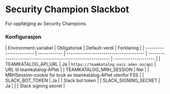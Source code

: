 # Security Champion Slackbot

For oppfølging av Security Champions

### Konfigurasjon

| Environment-variabel    | Obligatorisk | Default-verdi                          | Forklaring                                                  |
| ----------------------- | ------------ | -------------------------------------- | ----------------------------------------------------------- | -------------------- |
| TEAMKATALOG_API_URL     | Ja           | `https://teamkatalog.nais.adeo.no/api` | URL til teamkatalog-APIet                                   |
| TEAMKATALOG_MRH_SESSION | Nei          |                                        | MRHSession-cookie for bruk av teamkatalog-APIet utenfor FSS |
| SLACK_BOT_TOKEN         | Ja           |                                        | Slack bot token                                             |
| SLACK_SIGNING_SECRET    | Ja           |                                        |                                                             | Slack signing secret |

